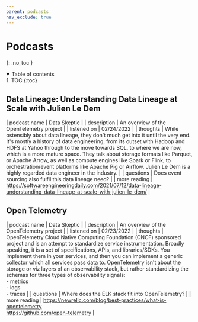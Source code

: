 ```yaml
---
parent: podcasts
nav_exclude: true
---
```


# Podcasts
{: .no_toc }

<details open markdown="block">
  <summary>
    Table of contents
  </summary>
1. TOC
{:toc}
</details>


## Data Lineage: Understanding Data Lineage at Scale with Julien Le Dem

| podcast name | Data Skeptic |
| description  | An overview of the OpenTelemetry project  |
| listened on  | 02/24/2022  |
| thoughts     | While ostensibly about data lineage, they don't much get into it until the very end. It's mostly a history of data engineering, from its outset with Hadoop and HDFS at Yahoo through to the move towards SQL, to where we are now, which is a more mature space. They talk about storage formats like Parquet, or Apache Arrow, as well as compute engines like Spark or Flink, to orchestration/event platforms like Apache Pig or Airflow. Julien Le Dem is a highly regarded data engineer in the industry. |
| questions    | Does event sourcing also fulfil this data lineage need? |
| more reading | https://softwareengineeringdaily.com/2021/07/12/data-lineage-understanding-data-lineage-at-scale-with-julien-le-dem/ |

## Open Telemetry

| podcast name | Data Skeptic |
| description  | An overview of the OpenTelemetry project |
| listened on  | 02/23/2022  |
| thoughts     |  OpenTelemetry Cloud Native Computing Foundation (CNCF) sponsored project and is an attempt to standardize service instrumentation. Broadly speaking, it is a set of specifications, APIs, and libraries/SDKs. You implement them in your services, and then you can implement a generic collector which all services pass data to. OpenTelemetry isn't about the storage or viz layers of an observability stack, but rather standardizing the schemas for three types of observability signals:<br> - metrics<br> - logs<br> - traces |
| questions    | Where does the ELK stack fit into OpenTelemetry? |
| more reading | https://newrelic.com/blog/best-practices/what-is-opentelemetry<br>https://github.com/open-telemetry |
